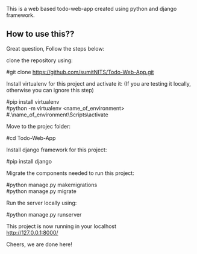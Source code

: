 This is a web based todo-web-app created using python and django framework.

## How to use this??

Great question, Follow the steps below:

clone the repository using: 

#git clone https://github.com/sumitNITS/Todo-Web-App.git

Install virtualenv for this project and activate it: (If you are testing it locally, otherwise you can ignore this step)

#pip install virtualenv <br />
#python -m virtualenv <name_of_environment> <br />
#.\name_of_environment\Scripts\activate

Move to the projec folder:

#cd Todo-Web-App

Install django framework for this project:

#pip install django

Migrate the components needed to run this project:

#python manage.py makemigrations <br />
#python manage.py migrate

Run the server locally using:

#python manage.py runserver

This project is now running in your localhost <br /> http://127.0.0.1:8000/

Cheers, we are done here!
